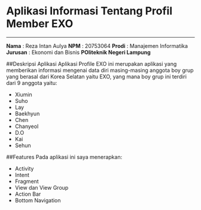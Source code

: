 # Aplikasi Informasi Tentang Profil Member EXO
***
**Nama**    : Reza Intan Aulya
**NPM**     : 20753064
**Prodi**   : Manajemen Informatika
**Jurusan** : Ekonomi dan Bisnis
**POliteknik Negeri Lampung**

##Deskripsi Aplikasi
Aplikasi Profile EXO ini merupakan aplikasi yang memberikan informasi mengenai data diri masing-masing anggota
boy grup yang berasal dari Korea Selatan yaitu EXO, yang mana boy grup ini terdiri dari 9 anggota yaitu:
- Xiumin
- Suho
- Lay
- Baekhyun
- Chen
- Chanyeol
- D.O
- Kai
- Sehun

##Features
Pada aplikasi ini saya menerapkan:
- Activity
- Intent
- Fragment
- View dan View Group
- Action Bar
- Bottom Navigation
